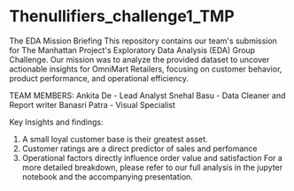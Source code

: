 # Thenullifiers_challenge1_TMP
The EDA Mission Briefing This repository contains our team's submission for The Manhattan Project's Exploratory Data Analysis (EDA) Group Challenge. Our mission was to analyze the provided dataset to uncover actionable insights for OmniMart Retailers, focusing on customer behavior, product performance, and operational efficiency.

TEAM MEMBERS:
Ankita De - Lead Analyst 
Snehal Basu - Data Cleaner and Report writer
Banasri Patra - Visual Specialist 

Key Insights and findings:
1. A small loyal customer base is their greatest asset.
2. Customer ratings are a direct predictor of sales and perfomance
3. Operational factors directly influence order value and satisfaction
For a more detailed breakdown, please refer to our full analysis in the jupyter notebook and the accompanying presentation.
